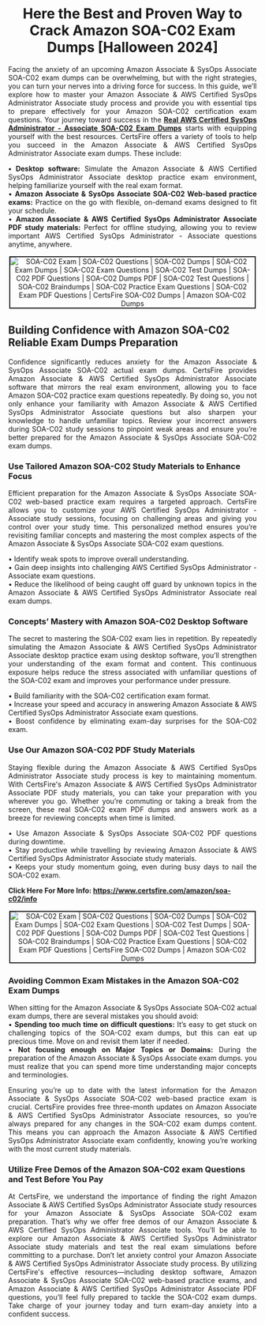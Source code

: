 <h1 style="text-align: center;"><strong>Here the Best and Proven Way to Crack Amazon SOA-C02 Exam Dumps [Halloween 2024]</strong></h1>

<p style="text-align: justify;">Facing the anxiety of an upcoming Amazon Associate & SysOps Associate SOA-C02 exam dumps can be overwhelming, but with the right strategies, you can turn your nerves into a driving force for success. In this guide, we’ll explore how to master your Amazon Associate & AWS Certified SysOps Administrator Associate study process and provide you with essential tips to prepare effectively for your Amazon SOA-C02 certification exam questions. Your journey toward success in the <strong><a href="https://www.certsfire.com/amazon/soa-c02/prep">Real AWS Certified SysOps Administrator - Associate SOA-C02 Exam Dumps</a></strong> starts with equipping yourself with the best resources. CertsFire offers a variety of tools to help you succeed in the Amazon Associate & AWS Certified SysOps Administrator Associate exam dumps. These include:</p>

<p style="text-align: justify;"><strong>• Desktop software:</strong> Simulate the Amazon Associate & AWS Certified SysOps Administrator Associate desktop practice exam environment, helping familiarize yourself with the real exam format.<br />
• <strong> Amazon Associate & SysOps Associate SOA-C02 Web-based practice exams:</strong> Practice on the go with flexible, on-demand exams designed to fit your schedule.<br />
• <strong>Amazon Associate & AWS Certified SysOps Administrator Associate PDF study materials:</strong> Perfect for offline studying, allowing you to review important AWS Certified SysOps Administrator - Associate questions anytime, anywhere.</p>

<p style="text-align: center;"><img alt="SOA-C02 Exam | SOA-C02 Questions | SOA-C02 Dumps | SOA-C02 Exam Dumps | SOA-C02 Exam Questions | SOA-C02 Test Dumps | SOA-C02 PDF Questions | SOA-C02 Dumps PDF | SOA-C02 Test Questions | SOA-C02 Braindumps | SOA-C02 Practice Exam Questions | SOA-C02 Exam PDF Questions | CertsFire SOA-C02 Dumps | Amazon SOA-C02 Dumps" src="https://i.imgur.com/HRf80CO.jpeg" style="border-width: 2px; border-style: solid; margin: 2px;" /></p>

<h2><strong>Building Confidence with Amazon SOA-C02 Reliable Exam Dumps Preparation </strong></h2>

<p style="text-align: justify;">Confidence significantly reduces anxiety for the Amazon Associate & SysOps Associate SOA-C02 actual exam dumps. CertsFire provides Amazon Associate & AWS Certified SysOps Administrator Associate software that mirrors the real exam environment, allowing you to face Amazon SOA-C02 practice exam questions repeatedly. By doing so, you not only enhance your familiarity with Amazon Associate & AWS Certified SysOps Administrator Associate questions but also sharpen your knowledge to handle unfamiliar topics. Review your incorrect answers during SOA-C02 study sessions to pinpoint weak areas and ensure you’re better prepared for the Amazon Associate & SysOps Associate SOA-C02 exam dumps.</p>

<h3><strong>Use Tailored Amazon SOA-C02 Study Materials to Enhance Focus</strong></h3>

<p style="text-align: justify;">Efficient preparation for the Amazon Associate & SysOps Associate SOA-C02 web-based practice exam requires a targeted approach. CertsFire allows you to customize your AWS Certified SysOps Administrator - Associate study sessions, focusing on challenging areas and giving you control over your study time. This personalized method ensures you’re revisiting familiar concepts and mastering the most complex aspects of the Amazon Associate & SysOps Associate SOA-C02 exam questions.</p>

<p style="text-align: justify;">• Identify weak spots to improve overall understanding.<br />
• Gain deep insights into challenging AWS Certified SysOps Administrator - Associate exam questions.<br />
• Reduce the likelihood of being caught off guard by unknown topics in the Amazon Associate & AWS Certified SysOps Administrator Associate real exam dumps.</p>

<h3><strong>Concepts’ Mastery with Amazon SOA-C02 Desktop Software</strong></h3>

<p style="text-align: justify;">The secret to mastering the SOA-C02 exam lies in repetition. By repeatedly simulating the Amazon Associate & AWS Certified SysOps Administrator Associate desktop practice exam using desktop software, you’ll strengthen your understanding of the exam format and content. This continuous exposure helps reduce the stress associated with unfamiliar questions of the SOA-C02 exam and improves your performance under pressure.</p>

<p style="text-align: justify;">• Build familiarity with the SOA-C02 certification exam format.<br />
• Increase your speed and accuracy in answering Amazon Associate & AWS Certified SysOps Administrator Associate exam questions.<br />
• Boost confidence by eliminating exam-day surprises for the SOA-C02 exam.</p>

<h3><strong>Use Our Amazon SOA-C02 PDF Study Materials</strong></h3>

<p style="text-align: justify;">Staying flexible during the Amazon Associate & AWS Certified SysOps Administrator Associate study process is key to maintaining momentum. With CertsFire's Amazon Associate & AWS Certified SysOps Administrator Associate PDF study materials, you can take your preparation with you wherever you go. Whether you’re commuting or taking a break from the screen, these real SOA-C02 exam PDF dumps and answers work as a breeze for reviewing concepts when time is limited.</p>

<p style="text-align: justify;">• Use Amazon Associate & SysOps Associate SOA-C02 PDF questions during downtime.<br />
• Stay productive while travelling by reviewing Amazon Associate & AWS Certified SysOps Administrator Associate study materials.<br />
• Keeps your study momentum going, even during busy days to nail the SOA-C02 exam.</p>

<p><strong>Click Here For More Info: <a href="https://www.certsfire.com/amazon/soa-c02/info">https://www.certsfire.com/amazon/soa-c02/info</a></strong></p>

<p style="text-align: center;"><img alt="SOA-C02 Exam | SOA-C02 Questions | SOA-C02 Dumps | SOA-C02 Exam Dumps | SOA-C02 Exam Questions | SOA-C02 Test Dumps | SOA-C02 PDF Questions | SOA-C02 Dumps PDF | SOA-C02 Test Questions | SOA-C02 Braindumps | SOA-C02 Practice Exam Questions | SOA-C02 Exam PDF Questions | CertsFire SOA-C02 Dumps | Amazon SOA-C02 Dumps" src="https://i.imgur.com/PTeSG9a.jpeg" style="border-width: 2px; border-style: solid; margin: 2px;" /></p>

<h3><strong>Avoiding Common Exam Mistakes in the Amazon SOA-C02 Exam Dumps</strong></h3>

<p style="text-align: justify;">When sitting for the Amazon Associate & SysOps Associate SOA-C02 actual exam dumps, there are several mistakes you should avoid:<br />
• <strong>Spending too much time on difficult questions:</strong> It’s easy to get stuck on challenging topics of the SOA-C02 exam dumps, but this can eat up precious time. Move on and revisit them later if needed.<br />
• <strong>Not focusing enough on Major Topics or Domains:</strong> During the preparation of the Amazon Associate & SysOps Associate exam dumps. you must realize that you can spend more time understanding major concepts and terminologies.</p>

<p style="text-align: justify;">Ensuring you’re up to date with the latest information for the Amazon Associate & SysOps Associate SOA-C02 web-based practice exam is crucial. CertsFire provides free three-month updates on Amazon Associate & AWS Certified SysOps Administrator Associate resources, so you’re always prepared for any changes in the SOA-C02 exam dumps content. This means you can approach the Amazon Associate & AWS Certified SysOps Administrator Associate exam confidently, knowing you’re working with the most current study materials.</p>

<h3><strong>Utilize Free Demos of the Amazon SOA-C02 exam Questions and Test Before You Pay</strong></h3>

<p style="text-align: justify;">At CertsFire, we understand the importance of finding the right Amazon Associate & AWS Certified SysOps Administrator Associate study resources for your Amazon Associate & SysOps Associate SOA-C02 exam preparation. That’s why we offer free demos of our Amazon Associate & AWS Certified SysOps Administrator Associate tools. You’ll be able to explore our Amazon Associate & AWS Certified SysOps Administrator Associate study materials and test the real exam simulations before committing to a purchase. Don’t let anxiety control your Amazon Associate & AWS Certified SysOps Administrator Associate study process. By utilizing CertsFire's effective resources—including desktop software, Amazon Associate & SysOps Associate SOA-C02 web-based practice exams, and Amazon Associate & AWS Certified SysOps Administrator Associate PDF questions, you’ll feel fully prepared to tackle the SOA-C02 exam dumps. Take charge of your journey today and turn exam-day anxiety into a confident success.</p>
